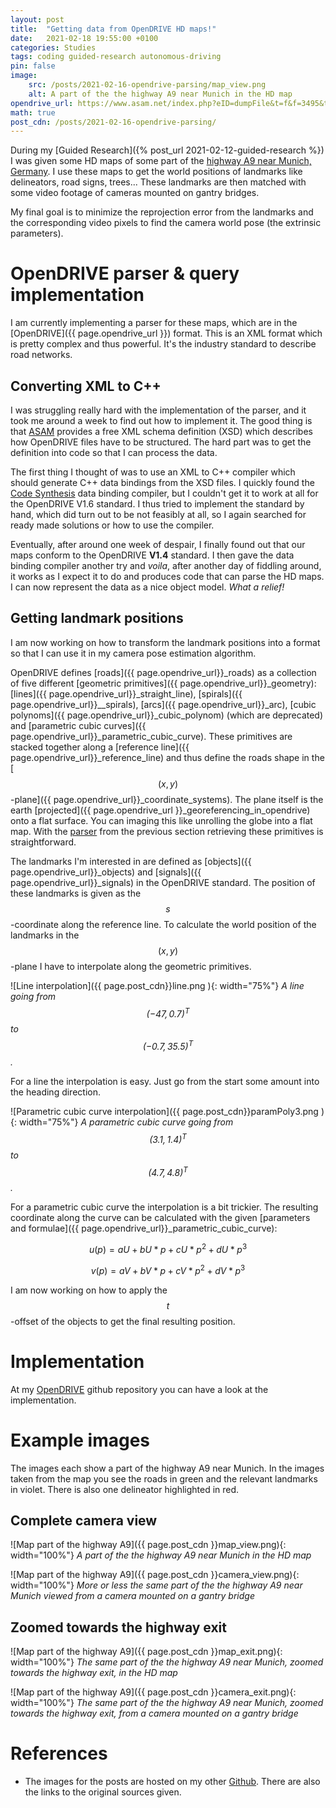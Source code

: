```yaml
---
layout: post
title:  "Getting data from OpenDRIVE HD maps!"
date:   2021-02-18 19:55:00 +0100
categories: Studies
tags: coding guided-research autonomous-driving
pin: false
image: 
    src: /posts/2021-02-16-opendrive-parsing/map_view.png
    alt: A part of the the highway A9 near Munich in the HD map
opendrive_url: https://www.asam.net/index.php?eID=dumpFile&t=f&f=3495&token=56b15ffd9dfe23ad8f759523c806fc1f1a90a0e8#
math: true
post_cdn: /posts/2021-02-16-opendrive-parsing/
---
```


During my [Guided Research]({% post_url 2021-02-12-guided-research %}) I was given some HD maps of some part of the [highway A9 near Munich, Germany](https://www.google.de/maps/place/A9,+Garching+bei+M%C3%BCnchen/@48.2395578,11.632844,4154m/data=!3m1!1e3!4m5!3m4!1s0x47a11d231dc12da1:0xd702677ee0331ed4!8m2!3d48.2385588!4d11.637908).
I use these maps to get the world positions of landmarks like delineators, road signs, trees... These landmarks are then matched with some video footage of cameras mounted on gantry bridges.  

My final goal is to minimize the reprojection error from the landmarks and the corresponding video pixels to find the camera world pose (the extrinsic parameters).

# OpenDRIVE parser & query implementation

I am currently implementing a parser for these maps, which are in the [OpenDRIVE]({{ page.opendrive_url }}) format. This is an XML format which is pretty complex and thus powerful. It's the industry standard to describe road networks.

## Converting XML to C++

I was struggling really hard with the implementation of the parser, and it took me around a week to find out how to implement it. The good thing is that [ASAM](https://www.asam.net/standards/detail/opendrive/) provides a free XML schema definition (XSD) which describes how OpenDRIVE files have to be structured. The hard part was to get the definition into code so that I can process the data.

The first thing I thought of was to use an XML to C++ compiler which should generate C++ data bindings from the XSD files. I quickly found the [Code Synthesis](https://www.codesynthesis.com/products/xsd/) data binding compiler, but I couldn't get it to work at all for the OpenDRIVE V1.6 standard. I thus tried to implement the standard by hand, which did turn out to be not feasibly at all, so I again searched for ready made solutions or how to use the compiler. 

Eventually, after around one week of despair, I finally found out that our maps conform to the OpenDRIVE **V1.4** standard. I then gave the data binding compiler another try and _voila_, after another day of fiddling around, it works as I expect it to do and produces code that can parse the HD maps. I can now represent the data as a nice object model. _What a relief!_

## Getting landmark positions

I am now working on how to transform the landmark positions into a format so that I can use it in my camera pose estimation algorithm.

OpenDRIVE defines [roads]({{ page.opendrive_url}}_roads) as a collection of five different [geometric primitives]({{ page.opendrive_url}}_geometry): [lines]({{ page.opendrive_url}}_straight_line), [spirals]({{ page.opendrive_url}}__spirals), [arcs]({{ page.opendrive_url}}_arc), [cubic polynoms]({{ page.opendrive_url}}_cubic_polynom) (which are deprecated) and [parametric cubic curves]({{ page.opendrive_url}}_parametric_cubic_curve). These primitives are stacked together along a [reference line]({{ page.opendrive_url}}_reference_line) and thus define the roads shape in the [$$(x, y)$$-plane]({{ page.opendrive_url}}_coordinate_systems). The plane itself is the earth [projected]({{ page.opendrive_url }}_georeferencing_in_opendrive) onto a flat surface. You can imaging this like unrolling the globe into a flat map. With the [parser](#converting-xml-to-c) from the previous section retrieving these primitives is straightforward. 

The landmarks I'm interested in are defined as [objects]({{ page.opendrive_url}}_objects) and [signals]({{ page.opendrive_url}}_signals) in the OpenDRIVE standard. The position of these landmarks is given as the $$s$$-coordinate along the reference line. To calculate the world position of the landmarks in the $$(x, y)$$-plane I have to interpolate along the geometric primitives.

![Line interpolation]({{ page.post_cdn}}line.png ){: width="75%"}
_A line going from $$(-47, 0.7)^T$$ to $$(-0.7, 35.5)^T$$._

For a line the interpolation is easy. Just go from the start some amount into the heading direction.


![Parametric cubic curve interpolation]({{ page.post_cdn}}paramPoly3.png ){: width="75%"}
_A parametric cubic curve going from $$(3.1, 1.4)^T$$ to $$(4.7, 4.8)^T$$._

For a parametric cubic curve the interpolation is a bit trickier. The resulting coordinate along the curve can be calculated with the given [parameters and formulae]({{ page.opendrive_url}}_parametric_cubic_curve):

$$
u(p) = aU + bU*p + cU*p^2 + dU*p^3
$$

$$
v(p) = aV + bV*p + cV*p^2 + dV*p^3
$$

I am now working on how to apply the $$t$$-offset of the objects to get the final resulting position.

# Implementation 

At my [OpenDRIVE](https://github.com/Brucknem/OpenDRIVE) github repository you can have a look at the implementation.

# Example images

The images each show a part of the highway A9 near Munich. In the images taken from the map you see the roads in green and the relevant landmarks in violet. There is also one delineator highlighted in red.

## Complete camera view

![Map part of the highway A9]({{ page.post_cdn }}map_view.png){: width="100%"}
_A part of the the highway A9 near Munich in the HD map_


![Map part of the highway A9]({{ page.post_cdn }}camera_view.png){: width="100%"}
_More or less the same part of the the highway A9 near Munich viewed from a camera mounted on a gantry bridge_

## Zoomed towards the highway exit

![Map part of the highway A9]({{ page.post_cdn }}map_exit.png){: width="100%"}
_The same part of the the highway A9 near Munich, zoomed towards the highway exit, in the HD map_


![Map part of the highway A9]({{ page.post_cdn }}camera_exit.png){: width="100%"}
_The same part of the the highway A9 near Munich, zoomed towards the highway exit, from a camera mounted on a gantry bridge_


# References 

- The images for the posts are hosted on my other [Github](https://github.com/Brucknem/CDN/tree/main/blog/posts/2021-02-16-opendrive-parsing). There are also the links to the original sources given.